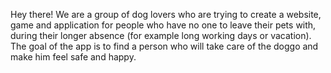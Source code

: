 Hey there! We are a group of dog lovers who are trying to create a website, game and application for people who have no one to leave their pets with, during their longer absence (for example long working days or vacation). The goal of the app is to find a person who will take care of the doggo and make him feel safe and happy.
